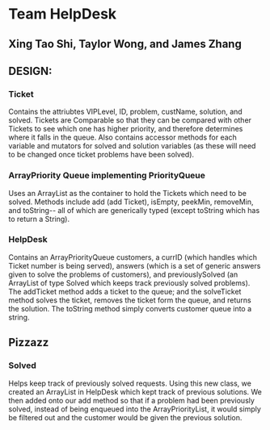 <h1>
Team HelpDesk
</h1>

<h2>
Xing Tao Shi, Taylor Wong, and James Zhang
</h2>

<h2>
DESIGN:
</h2>

<h3>
Ticket
</h3>

Contains the attriubtes VIPLevel, ID, problem, custName, solution, and solved. Tickets are Comparable so that they can be compared with other Tickets to see which one has higher priority, and therefore determines where it falls in the queue. Also contains accessor methods for each variable and mutators for solved and solution variables (as these will need to be changed once ticket problems have been solved).


<h3>
ArrayPriority Queue implementing PriorityQueue
</h3>

Uses an ArrayList as the container to hold the Tickets which need to be solved. Methods include add (add Ticket), isEmpty, peekMin, removeMin, and toString-- all of which are generically typed (except toString which has to return a String).


<h3>
HelpDesk
</h3>

Contains an ArrayPriorityQueue customers, a currID (which handles which Ticket number is being served), answers (which is a set of generic answers given to solve the problems of customers), and previouslySolved (an ArrayList of type Solved which keeps track previously solved problems). The addTicket method adds a ticket to the queue; and the solveTicket method solves the ticket, removes the ticket form the queue, and returns the solution. The toString method simply converts customer queue into a string.

<h2>
Pizzazz
</h2>

<h3>
Solved
</h3>

Helps keep track of previously solved requests. Using this new class, we created an ArrayList in HelpDesk which kept track of previous solutions. We then added onto our add method so that if a problem had been previously solved, instead of being enqueued into the ArrayPriorityList, it would simply be filtered out and the customer would be given the previous solution.
